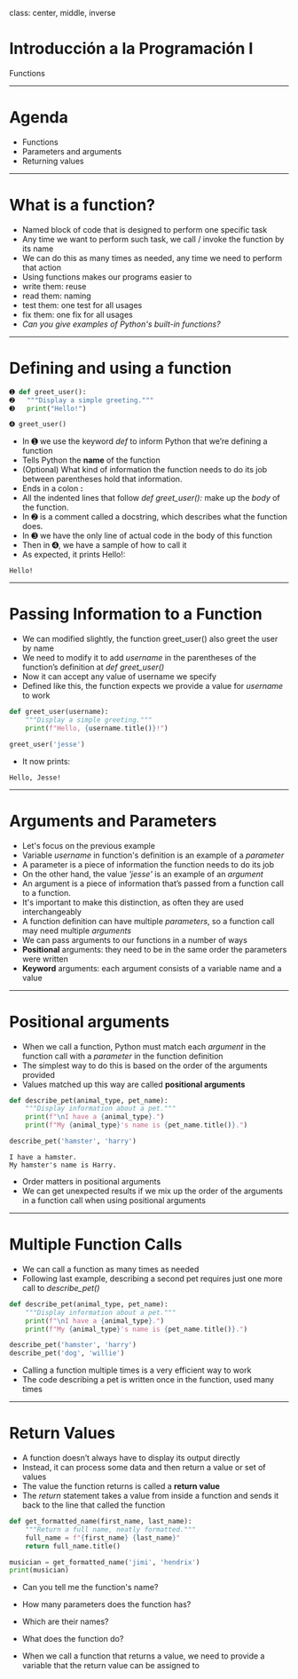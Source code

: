 class: center, middle, inverse

# Introducción a la Programación I
Functions

---

# Agenda

- Functions
- Parameters and arguments
- Returning values

---

# What is a function?

- Named block of code that is designed to perform one specific task
- Any time we want to perform such task, we call / invoke the function by its name
- We can do this as many times as needed, any time we need to perform that action
- Using functions makes our programs easier to
 - write them: reuse
 - read them: naming
 - test them: one test for all usages
 - fix them: one fix for all usages
- *Can you give examples of Python's built-in functions?*

---

# Defining and using a function

```python
➊ def greet_user():
➋	"""Display a simple greeting."""
➌	print("Hello!")

➍ greet_user()
```

- In ➊ we use the keyword *def* to inform Python that we’re defining a function
 - Tells Python the **name** of the function 
 - (Optional) What kind of information the function needs to do its job between parentheses hold that information.
 - Ends in a colon **:**
- All the indented lines that follow *def greet_user():* make up the *body* of the function. 
- In ➋ is a comment called a docstring, which describes what the function does. 
- In ➌ we have the only line of actual code in the body of this function
- Then in ➍, we have a sample of how to call it
- As expected, it prints Hello!:

```
Hello!
```

---

# Passing Information to a Function

- We can modified slightly, the function greet_user() also greet the user by name
- We need to modify it to add *username* in the parentheses of the function’s definition at *def greet_user()* 
 - Now it can accept any value of username we specify
- Defined like this, the function expects we provide a value for *username* to work

```python
def greet_user(username):
	"""Display a simple greeting."""
	print(f"Hello, {username.title()}!")

greet_user('jesse')
```

- It now prints:

```
Hello, Jesse!
```

---

# Arguments and Parameters

- Let's focus on the previous example
- Variable *username* in function's definition is an example of a *parameter*
 - A parameter is a piece of information the function needs to do its job
- On the other hand, the value *'jesse'* is an example of an *argument*
 - An argument is a piece of information that’s passed from a function call to a function.
- It's important to make this distinction, as often they are used interchangeably
- A function definition can have multiple *parameters*, so a function call may need multiple *arguments* 
- We can pass arguments to our functions in a number of ways
 - **Positional** arguments: they need to be in the same order 
the parameters were written
 - **Keyword** arguments: each argument consists of a variable name and a value

---

# Positional arguments

- When we call a function, Python must match each *argument* in the function call with a *parameter* in the function definition
- The simplest way to do this is based on the order of the arguments provided
- Values matched up this way are called **positional arguments**

```python
def describe_pet(animal_type, pet_name):
	"""Display information about a pet."""
	print(f"\nI have a {animal_type}.")
	print(f"My {animal_type}'s name is {pet_name.title()}.")

describe_pet('hamster', 'harry')
```

```
I have a hamster.
My hamster's name is Harry.
```

- Order matters in positional arguments
 - We can get unexpected results if we mix up the order of the arguments in a function call when using positional arguments

---

# Multiple Function Calls

- We can call a function as many times as needed 
- Following last example, describing a second pet requires just one more call to *describe_pet()*

```python
def describe_pet(animal_type, pet_name):
	"""Display information about a pet."""
	print(f"\nI have a {animal_type}.")
	print(f"My {animal_type}'s name is {pet_name.title()}.")

describe_pet('hamster', 'harry')
describe_pet('dog', 'willie')
```

- Calling a function multiple times is a very efficient way to work
- The code describing a pet is written once in the function, used many times

---

# Return Values

- A function doesn’t always have to display its output directly
- Instead, it can process some data and then return a value or set of values
- The value the function returns is called a **return value**
- The *return* statement takes a value from inside a function and sends it back to the line that called the function

```python
def get_formatted_name(first_name, last_name):
	"""Return a full name, neatly formatted."""
	full_name = f"{first_name} {last_name}"
	return full_name.title()

musician = get_formatted_name('jimi', 'hendrix')
print(musician)
```
 - Can you tell me the function's name?
 - How many parameters does the function has?
 - Which are their names?
 - What does the function do?

- When we call a function that returns a value, we need to provide a variable that the return value can be assigned to